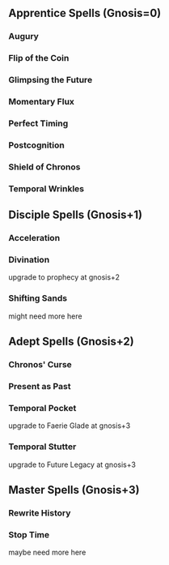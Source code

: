 ## Apprentice Spells (Gnosis=0)

### Augury

### Flip of the Coin

### Glimpsing the Future

### Momentary Flux

### Perfect Timing

### Postcognition

### Shield of Chronos

### Temporal Wrinkles

## Disciple Spells (Gnosis+1)

### Acceleration

### Divination

upgrade to prophecy at gnosis+2

### Shifting Sands

might need more here

## Adept Spells (Gnosis+2)

### Chronos' Curse

### Present as Past

### Temporal Pocket

upgrade to Faerie Glade at gnosis+3

### Temporal Stutter

upgrade to Future Legacy at gnosis+3

## Master Spells (Gnosis+3)

### Rewrite History

### Stop Time

maybe need more here